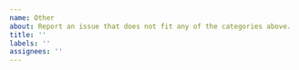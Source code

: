 ```yaml
---
name: Other
about: Report an issue that does not fit any of the categories above.
title: ''
labels: ''
assignees: ''
---
```

